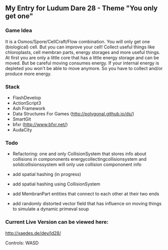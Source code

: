 

My Entry for Ludum Dare 28 - Theme "You only get one" 
-------------------------

### Game Idea

It is a Osmos/Spore/CellCraft/Flow combination.
You will only get one (biological) cell.
But you can improve your cell!
Collect useful things like chloroplasts, cell membran parts, energy storages and more useful things.
At first you are only a little core that has a little energy storage and can be moved. But be careful 
moving consumes energy. If your internal energy is depleted you won't be able to move anymore.
So you have to collect and/or produce more energy.


### Stack

* FlashDevelop
* ActionScript3
* Ash Framework
* Data Structures For Games (http://polygonal.github.io/ds/)
* SmartGit
* bfxr (http://www.bfxr.net/)
* AudaCity

### Todo
* Refactoring:
	one and only CollisionSystem that stores info about collisions in compononents 
	energycollectingcollisionsystem and solidcollisionssystem will only use collision compononent info
* add spatial hashing (in progress)
* add spatial hashing using CollisionSystem
 



* add MembranPart entities that connect to each other at their two ends

* add randomly distorted vector field that has influence on moving things to simulate a dynamic primeval soup

### Current Live Version can be viewed here:

http://xaedes.de/dev/ld28/
	
Controls: WASD